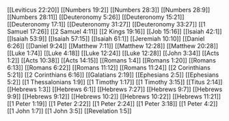 [[Leviticus 22:20]]
[[Numbers 19:2]]
[[Numbers 28:3]]
[[Numbers 28:9]]
[[Numbers 28:11]]
[[Deuteronomy 5:26]]
[[Deuteronomy 15:21]]
[[Deuteronomy 17:1]]
[[Deuteronomy 31:27]]
[[Deuteronomy 33:27]]
[[1 Samuel 17:26]]
[[2 Samuel 4:11]]
[[2 Kings 19:16]]
[[Job 15:16]]
[[Isaiah 42:1]]
[[Isaiah 53:9]]
[[Isaiah 57:15]]
[[Isaiah 61:1]]
[[Jeremiah 10:10]]
[[Daniel 6:26]]
[[Daniel 9:24]]
[[Matthew 7:11]]
[[Matthew 12:28]]
[[Matthew 20:28]]
[[Luke 1:74]]
[[Luke 4:18]]
[[Luke 12:24]]
[[Luke 12:28]]
[[John 3:34]]
[[Acts 1:2]]
[[Acts 10:38]]
[[Acts 14:15]]
[[Romans 1:4]]
[[Romans 1:20]]
[[Romans 6:13]]
[[Romans 6:22]]
[[Romans 11:12]]
[[Romans 11:24]]
[[2 Corinthians 5:21]]
[[2 Corinthians 6:16]]
[[Galatians 2:19]]
[[Ephesians 2:5]]
[[Ephesians 5:2]]
[[1 Thessalonians 1:9]]
[[1 Timothy 1:17]]
[[1 Timothy 3:15]]
[[Titus 2:14]]
[[Hebrews 1:3]]
[[Hebrews 6:1]]
[[Hebrews 7:27]]
[[Hebrews 9:7]]
[[Hebrews 9:9]]
[[Hebrews 9:12]]
[[Hebrews 10:2]]
[[Hebrews 10:22]]
[[Hebrews 11:21]]
[[1 Peter 1:19]]
[[1 Peter 2:22]]
[[1 Peter 2:24]]
[[1 Peter 3:18]]
[[1 Peter 4:2]]
[[1 John 1:7]]
[[1 John 3:5]]
[[Revelation 1:5]]
